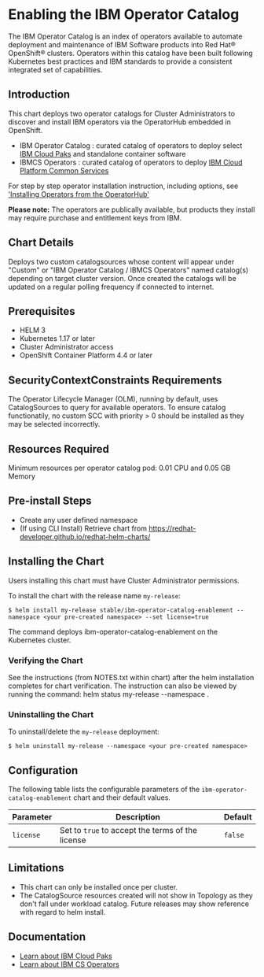 # Enabling the IBM Operator Catalog 

The IBM Operator Catalog is an index of operators available to automate deployment and maintenance of IBM Software products into Red Hat&reg; OpenShift&reg; clusters.  Operators within this catalog have been built following Kubernetes best practices and IBM standards to provide a consistent integrated set of capabilities.

## Introduction
This chart deploys two operator catalogs for Cluster Administrators to discover and install IBM operators via the OperatorHub embedded in OpenShift. 

- IBM Operator Catalog : curated catalog of operators to deploy select [IBM Cloud Paks](https://www.ibm.com/support/knowledgecenter/en/cloudpaks) and standalone container software
- IBMCS Operators : curated catalog of operators to deploy [IBM Cloud Platform Common Services](https://www.ibm.com/support/knowledgecenter/SSHKN6/kc_welcome_cs.html)

For step by step operator installation instruction, including options, see ['Installing Operators from the OperatorHub'](https://docs.openshift.com/container-platform/4.4/operators/olm-adding-operators-to-cluster.html#olm-installing-operators-from-operatorhub_olm-adding-operators-to-a-cluster)

**Please note:** The operators are publically available, but products they install may require purchase and entitlement keys from IBM.      


## Chart Details
Deploys two custom catalogsources whose content will appear under "Custom" or "IBM Operator Catalog / IBMCS Operators" named catalog(s) depending on target cluster version.  Once created the catalogs will be updated on a regular polling frequency if connected to internet.

## Prerequisites
- HELM 3
- Kubernetes 1.17 or later
- Cluster Administrator access
- OpenShift Container Platform 4.4 or later

## SecurityContextConstraints Requirements
The Operator Lifecycle Manager (OLM), running by default, uses CatalogSources to query for available operators.  To ensure catalog functionatily, no custom SCC with priority > 0 should be installed as they may be selected incorrectly. 

## Resources Required
Minimum resources per operator catalog pod: 0.01 CPU and 0.05 GB Memory

## Pre-install Steps
* Create any user defined namespace
* (If using CLI Install) Retrieve chart from https://redhat-developer.github.io/redhat-helm-charts/

## Installing the Chart
Users installing this chart must have Cluster Administrator permissions.

To install the chart with the release name `my-release`:
```
$ helm install my-release stable/ibm-operator-catalog-enablement --namespace <your pre-created namespace> --set license=true
```
The command deploys ibm-operator-catalog-enablement on the Kubernetes cluster.

### Verifying the Chart
See the instructions (from NOTES.txt within chart) after the helm installation completes for chart verification. The instruction can also be viewed by running the command: helm status my-release --namespace <your pre-created namespace>.

### Uninstalling the Chart
To uninstall/delete the `my-release` deployment:
```
$ helm uninstall my-release --namespace <your pre-created namespace>
```  

## Configuration
The following table lists the configurable parameters of the `ibm-operator-catalog-enablement` chart and their default values.

| Parameter                       | Description                                                     | Default                                    |
| ------------------------------- | --------------------------------------------------------------- | ------------------------------------------ |
| `license`                       | Set to `true` to accept the terms of the license                | `false`                                  |

## Limitations
- This chart can only be installed once per cluster.
- The CatalogSource resources created will not show in Topology as they don't fall under workload catalog.  Future releases may show reference with regard to helm install.

## Documentation
- [Learn about IBM Cloud Paks](http://www.ibm.com/cloud/paks)
- [Learn about IBM CS Operators](https://www.ibm.com/support/knowledgecenter/SSHKN6/kc_welcome_cs.html)
